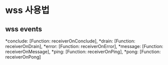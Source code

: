 # wss 사용법

## wss events

*conclude: [Function: receiverOnConclude],
*drain: [Function: receiverOnDrain],
*error: [Function: receiverOnError],
*message: [Function: receiverOnMessage],
*ping: [Function: receiverOnPing],
*pong: [Function: receiverOnPong]
